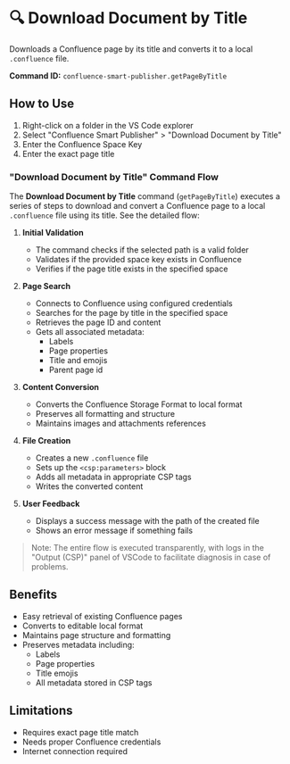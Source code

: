 # 🔍 Download Document by Title
Downloads a Confluence page by its title and converts it to a local `.confluence` file.

**Command ID:** `confluence-smart-publisher.getPageByTitle`

## How to Use
1. Right-click on a folder in the VS Code explorer
2. Select "Confluence Smart Publisher" > "Download Document by Title"
3. Enter the Confluence Space Key
4. Enter the exact page title

### "Download Document by Title" Command Flow

The **Download Document by Title** command (`getPageByTitle`) executes a series of steps to download and convert a Confluence page to a local `.confluence` file using its title. See the detailed flow:

1. **Initial Validation**
   - The command checks if the selected path is a valid folder
   - Validates if the provided space key exists in Confluence
   - Verifies if the page title exists in the specified space

2. **Page Search**
   - Connects to Confluence using configured credentials
   - Searches for the page by title in the specified space
   - Retrieves the page ID and content
   - Gets all associated metadata:
     - Labels
     - Page properties
     - Title and emojis
     - Parent page id

3. **Content Conversion**
   - Converts the Confluence Storage Format to local format
   - Preserves all formatting and structure
   - Maintains images and attachments references

4. **File Creation**
   - Creates a new `.confluence` file
   - Sets up the `<csp:parameters>` block
   - Adds all metadata in appropriate CSP tags
   - Writes the converted content

5. **User Feedback**
   - Displays a success message with the path of the created file
   - Shows an error message if something fails

>Note: The entire flow is executed transparently, with logs in the "Output (CSP)" panel of VSCode to facilitate diagnosis in case of problems.

## Benefits
- Easy retrieval of existing Confluence pages
- Converts to editable local format
- Maintains page structure and formatting
- Preserves metadata including:
  - Labels
  - Page properties
  - Title emojis
  - All metadata stored in CSP tags

## Limitations
- Requires exact page title match
- Needs proper Confluence credentials
- Internet connection required 